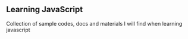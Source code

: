 ## Learning JavaScript

Collection of sample codes, docs and materials I will find when learning javascript
